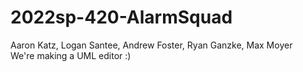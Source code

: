 # 2022sp-420-AlarmSquad
Aaron Katz, Logan Santee, Andrew Foster, Ryan Ganzke, Max Moyer  
We're making a UML editor :)

